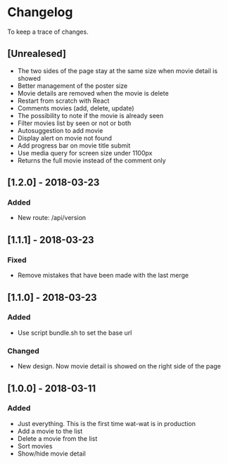 # Changelog  
To keep a trace of changes.  
  

## [Unrealesed]
+ The two sides of the page stay at the same size when movie detail is showed  
+ Better management of the poster size  
+ Movie details are removed when the movie is delete  
+ Restart from scratch with React
+ Comments movies (add, delete, update)
+ The possibility to note if the movie is already seen
+ Filter movies list by seen or not or both
+ Autosuggestion to add movie
+ Display alert on movie not found
+ Add progress bar on movie title submit
+ Use media query for screen size under 1100px
+ Returns the full movie instead of the comment only

  

## [1.2.0] - 2018-03-23  
### Added    
+ New route: /api/version  
  

## [1.1.1] - 2018-03-23  
### Fixed  
+ Remove mistakes that have been made with the last merge  
  

## [1.1.0] - 2018-03-23  
### Added  
+ Use script bundle.sh to set the base url  

### Changed  
+ New design. Now movie detail is showed on the right side of the page  
  

## [1.0.0] - 2018-03-11  
### Added  
+ Just everything. This is the first time wat-wat is in production  
+ Add a movie to the list  
+ Delete a movie from the list  
+ Sort movies  
+ Show/hide movie detail
